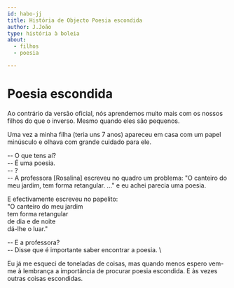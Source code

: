 ```yaml
---
id: habo-jj
title: História de Objecto Poesia escondida
author: J.João
type: história à boleia
about:
  - filhos
  - poesia

---
```


# Poesia escondida

Ao contrário da versão oficial, nós aprendemos muito mais 
com os nossos filhos do que o inverso. Mesmo quando eles são pequenos.

Uma vez a minha filha (teria uns 7 anos) apareceu em casa com um
papel minúsculo e olhava com grande cuidado para ele.

-- O que tens aí? \
-- É uma poesia.  \
-- ? \
-- A professora [Rosalina] escreveu no quadro um problema:
"O canteiro do meu jardim, tem forma retangular. ..."
e eu achei parecia uma poesia.

E efectivamente escreveu no papelito:\
"O canteiro do meu jardim \
tem forma retangular \
de dia e de noite \
dá-lhe o luar."

-- E a professora? \
-- Disse que é importante saber encontrar a poesia. \

Eu já me esqueci de toneladas de coisas,
mas quando menos espero vem-me à lembrança a importância 
de procurar poesia escondida. E às vezes outras coisas 
escondidas.
